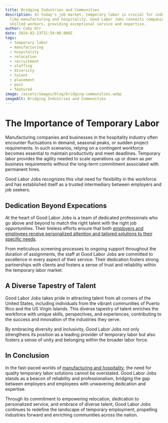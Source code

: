 ```yaml
---
title: Bridging Industries and Communities
description: In today's job market, temporary labor is crucial for industries
  like manufacturing and hospitality. Good Labor Jobs connects companies with
  skilled workers, providing exceptional service and expertise.
author: Coby Orr
date: 2024-02-23T21:54:00.000Z
tags:
  - temporary labor
  - manufacturing
  - hospitality
  - relocation
  - recruitment
  - staffing
  - diversity
  - talent
  - placement
  - post
  - featured
image: /assets/images/blog/bridging-communities.webp
imageAlt: Bridging Industries and Communities
---
```

# The Importance of Temporary Labor

Manufacturing companies and businesses in the hospitality industry often encounter fluctuations in demand, seasonal peaks, or sudden project requirements. In such scenarios, relying on a contingent workforce becomes essential to maintain productivity and meet deadlines. Temporary labor provides the agility needed to scale operations up or down as per business requirements without the long-term commitment associated with permanent hires.

Good Labor Jobs recognizes this vital need for flexibility in the workforce and has established itself as a trusted intermediary between employers and job seekers.

## Dedication Beyond Expecations

At the heart of Good Labor Jobs is a team of dedicated professionals who go above and beyond to match the right talent with the right job opportunities. Their tireless efforts ensure that both [employers and employees receive personalized attention and tailored solutions to their specific needs](https://goodlaborjobs.com/testimonials/).

From meticulous screening processes to ongoing support throughout the duration of assignments, the staff at Good Labor Jobs are committed to excellence in every aspect of their service. Their dedication fosters strong partnerships with clients and fosters a sense of trust and reliability within the temporary labor market.

## A Diverse Tapestry of Talent

Good Labor Jobs takes pride in attracting talent from all corners of the United States, including individuals from the vibrant communities of Puerto Rico and the US Virgin Islands. This diverse tapestry of talent enriches the workforce with unique skills, perspectives, and experiences, contributing to the success and innovation of the industries they serve.

By embracing diversity and inclusivity, Good Labor Jobs not only strengthens its position as a leading provider of temporary labor but also fosters a sense of unity and belonging within the broader labor force.

## In Conclusion

In the fast-paced worlds of [manufacturing and hospitality](https://goodlaborjobs.com/jobs/), the need for quality temporary labor solutions cannot be overstated. Good Labor Jobs stands as a beacon of reliability and professionalism, bridging the gap between employers and employees with unwavering dedication and expertise.

Through its commitment to empowering relocation, dedication to personalized service, and embrace of diverse talent, Good Labor Jobs continues to redefine the landscape of temporary employment, propelling industries forward and enriching communities across the nation.
